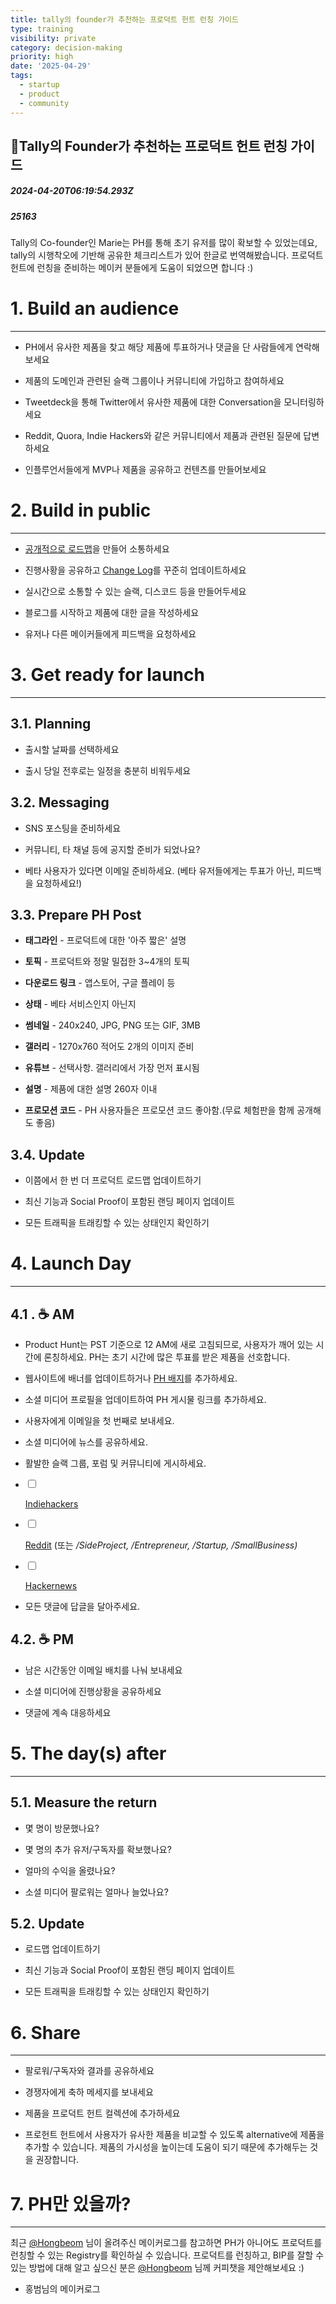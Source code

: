 ```yaml
---
title: tally의 founder가 추천하는 프로덕트 헌트 런칭 가이드
type: training
visibility: private
category: decision-making
priority: high
date: '2025-04-29'
tags:
  - startup
  - product
  - community
---
```

## Tally의 Founder가 추천하는 프로덕트 헌트 런칭 가이드
##### 2024-04-20T06:19:54.293Z
##### 25163

<p>Tally의 Co-founder인 Marie는 PH를 통해 초기 유저를 많이 확보할 수 있었는데요, tally의 시행착오에 기반해 공유한 체크리스트가 있어 한글로 번역해봤습니다. 프로덕트 헌트에 런칭을 준비하는 메이커 분들에게 도움이 되었으면 합니다 :)</p><p></p><h1>1. Build an audience</h1><hr class="my-4 border-none bg-gray-300 h-[1px]"><ul class="list-disc"><li><p>PH에서 유사한 제품을 찾고 해당 제품에 투표하거나 댓글을 단 사람들에게 연락해보세요</p></li><li><p>제품의 도메인과 관련된 슬랙 그룹이나 커뮤니티에 가입하고 참여하세요</p></li><li><p>Tweetdeck을 통해 Twitter에서 유사한 제품에 대한 Conversation을 모니터링하세요</p></li><li><p>Reddit, Quora, Indie Hackers와 같은 커뮤니티에서 제품과 관련된 질문에 답변하세요</p></li><li><p>인플루언서들에게 MVP나 제품을 공유하고 컨텐츠를 만들어보세요</p></li></ul><p></p><h1>2. Build in public</h1><hr class="my-4 border-none bg-gray-300 h-[1px]"><ul class="list-disc"><li><p><a target="_blank" rel="noopener noreferrer nofollow" class="text-blue-500 hover:text-blue-300 no-underline text-blue-500 hover:text-blue-300 no-underline text-blue-500 hover:text-blue-300 no-underline" href="https://tally.so/roadmap">공개적으로 로드맵</a>을 만들어 소통하세요</p></li><li><p>진행사황을 공유하고 <a target="_blank" rel="noopener noreferrer nofollow" class="text-blue-500 hover:text-blue-300 no-underline text-blue-500 hover:text-blue-300 no-underline text-blue-500 hover:text-blue-300 no-underline" href="https://tally.so/changelog">Change Log</a>를 꾸준히 업데이트하세요</p></li><li><p>실시간으로 소통할 수 있는 슬랙, 디스코드 등을 만들어두세요</p></li><li><p>블로그를 시작하고 제품에 대한 글을 작성하세요</p></li><li><p>유저나 다른 메이커들에게 피드백을 요청하세요</p></li></ul><p></p><h1>3. Get ready for launch</h1><hr class="my-4 border-none bg-gray-300 h-[1px]"><h2>3.1. Planning</h2><ul class="list-disc"><li><p>출시할 날짜를 선택하세요</p></li><li><p>출시 당일 전후로는 일정을 충분히 비워두세요</p></li></ul><p></p><h2>3.2. Messaging</h2><ul class="list-disc"><li><p>SNS 포스팅을 준비하세요</p></li><li><p>커뮤니티, 타 채널 등에 공지할 준비가 되었나요?</p></li><li><p>베타 사용자가 있다면 이메일 준비하세요. (베타 유저들에게는 투표가 아닌, 피드백을 요청하세요!)</p></li></ul><p></p><h2>3.3. Prepare PH Post</h2><ul class="list-disc"><li><p><strong>태그라인</strong> - 프로덕트에 대한 '아주 짧은' 설명</p></li><li><p><strong>토픽</strong> - 프로덕트와 정말 밀접한 3~4개의 토픽</p></li><li><p><strong>다운로드 링크</strong> - 앱스토어, 구글 플레이 등</p></li><li><p><strong>상태</strong> - 베타 서비스인지 아닌지</p></li><li><p><strong>썸네일</strong> - 240x240, JPG, PNG 또는 GIF, 3MB</p></li><li><p><strong>갤러리</strong> - 1270x760 적어도 2개의 이미지 준비</p></li><li><p><strong>유튜브</strong> - 선택사항. 갤러리에서 가장 먼저 표시됨</p></li><li><p><strong>설명</strong> - 제품에 대한 설명 260자 이내</p></li><li><p><strong>프로모션 코드</strong> - PH 사용자들은 프로모션 코드 좋아함.(무료 체험판을 함께 공개해도 좋음)</p></li></ul><p></p><h2>3.4. Update</h2><ul class="list-disc"><li><p>이쯤에서 한 번 더 프로덕트 로드맵 업데이트하기</p></li><li><p>최신 기능과 Social Proof이 포함된 랜딩 페이지 업데이트</p></li><li><p>모든 트래픽을 트래킹할 수 있는 상태인지 확인하기</p></li></ul><p></p><h1>4. Launch Day</h1><hr class="my-4 border-none bg-gray-300 h-[1px]"><h2>4.1 . ☕️ AM</h2><ul class="list-disc"><li><p>Product Hunt는 PST 기준으로 12 AM에 새로 고침되므로, 사용자가 깨어 있는 시간에 론칭하세요. PH는 초기 시간에 많은 투표를 받은 제품을 선호합니다.</p></li><li><p>웹사이트에 배너를 업데이트하거나 <a target="_blank" rel="noopener noreferrer nofollow" class="text-blue-500 hover:text-blue-300 no-underline text-blue-500 hover:text-blue-300 no-underline notion-link-token notion-focusable-token notion-enable-hover" href="https://help.producthunt.com/en/articles/2731371-how-to-add-a-product-hunt-badge-to-your-website">PH 배지</a>를 추가하세요.</p></li><li><p>소셜 미디어 프로필을 업데이트하여 PH 게시물 링크를 추가하세요.</p></li><li><p>사용자에게 이메일을 첫 번째로 보내세요.</p></li><li><p>소셜 미디어에 뉴스를 공유하세요.</p></li><li><p>활발한 슬랙 그룹, 포럼 및 커뮤니티에 게시하세요.</p></li></ul><ul class="not-prose pl-0" data-type="taskList"><li class="flex items-start" data-checked="false" data-type="taskItem"><label><input type="checkbox"><span></span></label><div><p><a target="_blank" rel="noopener noreferrer nofollow" class="text-blue-500 hover:text-blue-300 no-underline text-blue-500 hover:text-blue-300 no-underline notion-link-token notion-focusable-token notion-enable-hover" href="https://www.indiehackers.com/group/product-hunt"> Indiehackers</a></p></div></li><li class="flex items-start" data-checked="false" data-type="taskItem"><label><input type="checkbox"><span></span></label><div><p><a target="_blank" rel="noopener noreferrer nofollow" class="text-blue-500 hover:text-blue-300 no-underline text-blue-500 hover:text-blue-300 no-underline notion-link-token notion-focusable-token notion-enable-hover" href="https://www.reddit.com/r/ProductHunters/"> Reddit</a> (또는 <em>/SideProject, /Entrepreneur, /Startup, /SmallBusiness)</em></p></div></li><li class="flex items-start" data-checked="false" data-type="taskItem"><label><input type="checkbox"><span></span></label><div><p><a target="_blank" rel="noopener noreferrer nofollow" class="text-blue-500 hover:text-blue-300 no-underline text-blue-500 hover:text-blue-300 no-underline notion-link-token notion-focusable-token notion-enable-hover" href="https://news.ycombinator.com/show"> Hackernews</a></p></div></li></ul><ul class="list-disc"><li><p>모든 댓글에 답글을 달아주세요.</p></li></ul><p></p><h2>4.2. ☕️ PM</h2><ul class="list-disc"><li><p>남은 시간동안 이메일 배치를 나눠 보내세요</p></li><li><p>소셜 미디어에 진행상황을 공유하세요</p></li><li><p>댓글에 계속 대응하세요</p></li></ul><p></p><h1>5. The day(s) after</h1><hr class="my-4 border-none bg-gray-300 h-[1px]"><h2>5.1. Measure the return</h2><ul class="list-disc"><li><p>몇 명이 방문했나요?</p></li><li><p>몇 명의 추가 유저/구독자를 확보했나요?</p></li><li><p>얼마의 수익을 올렸나요?</p></li><li><p>소셜 미디어 팔로워는 얼마나 늘었나요?</p></li></ul><h2>5.2. Update</h2><ul class="list-disc"><li><p>로드맵 업데이트하기</p></li><li><p>최신 기능과 Social Proof이 포함된 랜딩 페이지 업데이트</p></li><li><p>모든 트래픽을 트래킹할 수 있는 상태인지 확인하기</p></li></ul><p></p><h1>6. Share</h1><hr class="my-4 border-none bg-gray-300 h-[1px]"><ul class="list-disc"><li><p>팔로워/구독자와 결과를 공유하세요</p></li><li><p>경쟁자에게 축하 메세지를 보내세요</p></li><li><p>제품을 프로덕트 헌트 컬렉션에 추가하세요</p></li><li><p>프로헌트 헌트에서 사용자가 유사한 제품을 비교할 수 있도록 alternative에 제품을 추가할 수 있습니다. 제품의 가시성을 높이는데 도움이 되기 때문에 추가해두는 것을 권장합니다.</p></li></ul><p></p><h1>7. PH만 있을까?</h1><hr class="my-4 border-none bg-gray-300 h-[1px]"><p>최근 <a target="_blank" rel="noopener noreferrer nofollow" class="text-blue-500 hover:text-blue-300 no-underline text-blue-500 hover:text-blue-300 transition-colors cursor-pointer no-underline" href="/@qkrghdqja71">@Hongbeom</a> 님이 올려주신 메이커로그를 참고하면 PH가 아니어도 프로덕트를 런칭할 수 있는 Registry를 확인하실 수 있습니다. 프로덕트를 런칭하고, BIP를 잘할 수 있는 방법에 대해 알고 싶으신 분은 <a target="_blank" rel="noopener noreferrer nofollow" class="text-blue-500 hover:text-blue-300 no-underline text-blue-500 hover:text-blue-300 transition-colors cursor-pointer no-underline" href="/@qkrghdqja71">@Hongbeom</a> 님께 커피챗을 제안해보세요 :)</p><ul class="list-disc"><li><p>홍범님의 메이커로그</p><div class="bookmark" data="{&quot;metadata&quot;:{&quot;title&quot;:&quot;30일 안에 BlogPro 매출 천만 원 달성하기 | Disquiet*&quot;,&quot;description&quot;:&quot;CTO인 Ash덕분에 BlogPro는 제가 처음으로 개발을 전혀 하지 않는 프로젝트입니다. 이를 통해 마케팅을 제대로 경험해볼 수 있는 기회가 생겼고, 제 역할은 매출 천만 원을 한 달안에 달성하는 것입니다. 다음은 앞으로 1달 동안의 TODO 리스트입니다.프로덕트 리...&quot;,&quot;language&quot;:&quot;en&quot;,&quot;type&quot;:&quot;website&quot;,&quot;url&quot;:&quot;https://disquiet.io/@qkrghdqja71/makerlog/%EB%B8%94%EB%A1%9C%EA%B7%B8%ED%94%84%EB%A1%9C%EC%9D%98-%EB%A7%A4%EC%B6%9C-%EC%B2%9C%EB%A7%8C-%EC%9B%90%EC%9D%84-%EC%B0%8D%EA%B8%B0-%EC%9C%84%ED%95%9C-%ED%95%A0-%EC%9D%BC%EB%93%A4&quot;,&quot;provider&quot;:&quot;dis&quot;,&quot;image&quot;:&quot;https://og.disquiet.io/api/makerlog?title=30%EC%9D%BC%20%EC%95%88%EC%97%90%20BlogPro%20%EB%A7%A4%EC%B6%9C%20%EC%B2%9C%EB%A7%8C%20%EC%9B%90%20%EB%8B%AC%EC%84%B1%ED%95%98%EA%B8%B0&amp;description=CTO%EC%9D%B8%20Ash%EB%8D%95%EB%B6%84%EC%97%90%20BlogPro%EB%8A%94%20%EC%A0%9C%EA%B0%80%20%EC%B2%98%EC%9D%8C%EC%9C%BC%EB%A1%9C%20%EA%B0%9C%EB%B0%9C%EC%9D%84%20%EC%A0%84%ED%98%80%20%ED%95%98%EC%A7%80%20%EC%95%8A%EB%8A%94%20%ED%94%84%EB%A1%9C%EC%A0%9D%ED%8A%B8%EC%9E%85%EB%8B%88%EB%8B%A4.%20%EC%9D%B4%EB%A5%BC%20%ED%86%B5%ED%95%B4%20%EB%A7%88%EC%BC%80%ED%8C%85%EC%9D%84%20%EC%A0%9C%EB%8C%80%EB%A1%9C%20%EA%B2%BD%ED%97%98%ED%95%B4%EB%B3%BC%20%EC%88%98%20%EC%9E%88%EB%8A%94%20%EA%B8%B0%ED%9A%8C%EA%B0%80%20...&quot;,&quot;icon&quot;:&quot;https://dis.qa/favicons/apple-icon-152.png&quot;}}"></div></li></ul><p></p>
